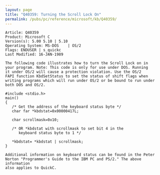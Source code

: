 ```yaml
---
layout: page
title: "Q40359: Turning the Scroll Lock On"
permalink: /pubs/pc/reference/microsoft/kb/Q40359/
---
```


	Article: Q40359
	Product: Microsoft C
	Version(s): 5.00 5.10 | 5.10
	Operating System: MS-DOS    | OS/2
	Flags: ENDUSER | s_quickc
	Last Modified: 16-JAN-1989
	
	The following code illustrates how to turn the Scroll Lock on in
	your program. Note: This code is only for use under DOS. Running
	it under OS/2 will cause a protection violation. Use the OS/2
	FAPI function KbdSetStatus to set the status of shift flags when
	writing programs which will run under OS/2 or be bound to run under
	both DOS and OS/2.
	
	#include <stdio.h>
	main()
	{
	   /* Get the address of the keyboard status byte */
	   char far *kbdstat=0x00000417L;
	
	   char scrollmask=0x10;
	
	   /* OR *kbdstat with scrollmask to set bit 4 in the
	      keyboard status byte to 1 */
	
	   *kbdstat= *kbdstat | scrollmask;
	}
	
	Additional information on keyboard status can be found in the Peter
	Norton "Programmer's Guide to the IBM PC and PS/2." The above information
	also applies to QuickC.
